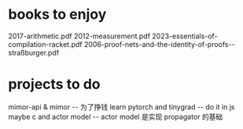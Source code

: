 # books to enjoy

2017-arithmetic.pdf
2012-measurement.pdf
2023-essentials-of-compilation-racket.pdf
2006-proof-nets-and-the-identity-of-proofs--straßburger.pdf

# projects to do

mimor-api & mimor -- 为了挣钱
learn pytorch and tinygrad -- do it in js maybe
c and actor model -- actor model 是实现 propagator 的基础
